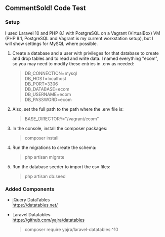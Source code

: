 ## CommentSold! Code Test

### Setup
I used Laravel 10 and PHP 8.1 with PostgreSQL on a Vagrant (VirtualBox) VM (PHP 8.1, PostgreSQL and Vagrant is my current workstation setup), but I will show settings for MySQL where possible.

1. Create a database and a user with privileges for that database to create and drop tables and to read and write data.
   I named everything "ecom", so you may need to modify these entries in .env as needed:

   >DB_CONNECTION=mysql<br>
   >DB_HOST=localhost<br>
   >DB_PORT=3306<br>
   >DB_DATABASE=ecom<br>
   >DB_USERNAME=ecom<br>
   >DB_PASSWORD=ecom<br>

2. Also, set the full path to the path where the .env file is:

   >BASE_DIRECTORY="/vagrant/ecom"

3. In the console, install the composer packages:
   >composer install

4. Run the migrations to create the schema:
   >php artisan migrate

5. Run the database seeder to import the csv files:
   >php artisan db:seed

### Added Components

- jQuery DataTables<br>
  https://datatables.net/

  
- Laravel Datatables<br>
  https://github.com/yajra/datatables
  >composer require yajra/laravel-datatables:^10
